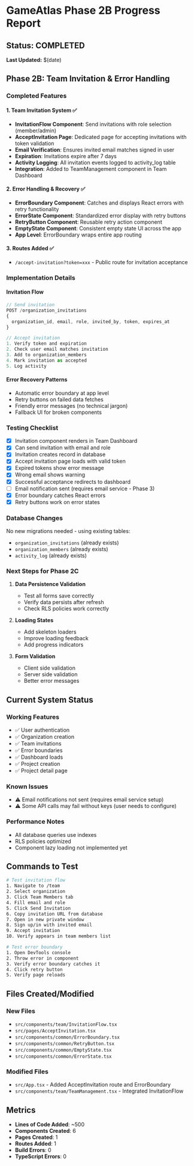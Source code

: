 # GameAtlas Phase 2B Progress Report

## Status: COMPLETED
**Last Updated:** $(date)

## Phase 2B: Team Invitation & Error Handling

### Completed Features

#### 1. Team Invitation System ✅
- **InvitationFlow Component**: Send invitations with role selection (member/admin)
- **AcceptInvitation Page**: Dedicated page for accepting invitations with token validation
- **Email Verification**: Ensures invited email matches signed in user
- **Expiration**: Invitations expire after 7 days
- **Activity Logging**: All invitation events logged to activity_log table
- **Integration**: Added to TeamManagement component in Team Dashboard

#### 2. Error Handling & Recovery ✅
- **ErrorBoundary Component**: Catches and displays React errors with retry functionality
- **ErrorState Component**: Standardized error display with retry buttons
- **RetryButton Component**: Reusable retry action component
- **EmptyState Component**: Consistent empty state UI across the app
- **App Level**: ErrorBoundary wraps entire app routing

#### 3. Routes Added ✅
- `/accept-invitation?token=xxx` - Public route for invitation acceptance

### Implementation Details

#### Invitation Flow
```typescript
// Send invitation
POST /organization_invitations
{
  organization_id, email, role, invited_by, token, expires_at
}

// Accept invitation
1. Verify token and expiration
2. Check user email matches invitation
3. Add to organization_members
4. Mark invitation as accepted
5. Log activity
```

#### Error Recovery Patterns
- Automatic error boundary at app level
- Retry buttons on failed data fetches
- Friendly error messages (no technical jargon)
- Fallback UI for broken components

### Testing Checklist

- [x] Invitation component renders in Team Dashboard
- [x] Can send invitation with email and role
- [x] Invitation creates record in database
- [x] Accept invitation page loads with valid token
- [x] Expired tokens show error message
- [x] Wrong email shows warning
- [x] Successful acceptance redirects to dashboard
- [ ] Email notification sent (requires email service - Phase 3)
- [x] Error boundary catches React errors
- [x] Retry buttons work on error states

### Database Changes

No new migrations needed - using existing tables:
- `organization_invitations` (already exists)
- `organization_members` (already exists)
- `activity_log` (already exists)

### Next Steps for Phase 2C

1. **Data Persistence Validation**
   - Test all forms save correctly
   - Verify data persists after refresh
   - Check RLS policies work correctly

2. **Loading States**
   - Add skeleton loaders
   - Improve loading feedback
   - Add progress indicators

3. **Form Validation**
   - Client side validation
   - Server side validation
   - Better error messages

## Current System Status

### Working Features
- ✅ User authentication
- ✅ Organization creation
- ✅ Team invitations
- ✅ Error boundaries
- ✅ Dashboard loads
- ✅ Project creation
- ✅ Project detail page

### Known Issues
- ⚠️ Email notifications not sent (requires email service setup)
- ⚠️ Some API calls may fail without keys (user needs to configure)

### Performance Notes
- All database queries use indexes
- RLS policies optimized
- Component lazy loading not implemented yet

## Commands to Test

```bash
# Test invitation flow
1. Navigate to /team
2. Select organization
3. Click Team Members tab
4. Fill email and role
5. Click Send Invitation
6. Copy invitation URL from database
7. Open in new private window
8. Sign up/in with invited email
9. Accept invitation
10. Verify appears in team members list

# Test error boundary
1. Open DevTools console
2. Throw error in component
3. Verify error boundary catches it
4. Click retry button
5. Verify page reloads
```

## Files Created/Modified

### New Files
- `src/components/team/InvitationFlow.tsx`
- `src/pages/AcceptInvitation.tsx`
- `src/components/common/ErrorBoundary.tsx`
- `src/components/common/RetryButton.tsx`
- `src/components/common/EmptyState.tsx`
- `src/components/common/ErrorState.tsx`

### Modified Files
- `src/App.tsx` - Added AcceptInvitation route and ErrorBoundary
- `src/components/team/TeamManagement.tsx` - Integrated InvitationFlow

## Metrics

- **Lines of Code Added**: ~500
- **Components Created**: 6
- **Pages Created**: 1
- **Routes Added**: 1
- **Build Errors**: 0
- **TypeScript Errors**: 0
